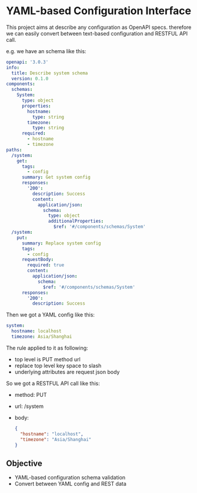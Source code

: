 YAML-based Configuration Interface
==================================

This project aims at describe any configuration as OpenAPI specs.
therefore we can easily convert between text-based configuration and RESTFUL API call.

e.g. we have an schema like this:

```yaml
openapi: '3.0.3'
info:
  title: Describe system schema
  version: 0.1.0
components:
  schemas:
    System:
      type: object
      properties:
        hostname:
          type: string
        timezone:
          type: string
      required:
        - hostname
        - timezone
paths:
  /system:
    get:
      tags:
        - config
      summary: Get system config
      responses:
        '200':
          description: Success
          content:
            application/json:
              schema:
                type: object
                additionalProperties:
                  $ref: '#/components/schemas/System'
  /system:
    put:
      summary: Replace system config
      tags:
        - config
      requestBody:
        required: true
        content:
          application/json:
            schema:
              $ref: '#/components/schemas/System'
      responses:
        '200':
          description: Success
```

Then we got a YAML config like this:

```yaml
system:
  hostname: localhost
  timezone: Asia/Shanghai
```

The rule applied to it as following:
* top level is PUT method url
* replace top level key space to slash
* underlying attributes are request json body

So we got a RESTFUL API call like this:

* method: PUT
* url: /system
* body:

  ```json
  {
    "hostname": "localhost",
    "timezone": "Asia/Shanghai"
  }
  ```

Objective
---------

* YAML-based configuration schema validation
* Convert between YAML config and REST data
